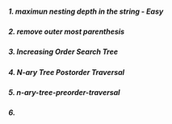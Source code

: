 ##### 1. maximun nesting depth in the string - Easy
##### 2. remove outer most parenthesis
##### 3. Increasing Order Search Tree
##### 4. N-ary Tree Postorder Traversal
##### 5. n-ary-tree-preorder-traversal
##### 6.
